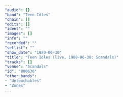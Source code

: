 ```yaml
---
"audio": {}
"band": "Teen Idles"
"chain": []
"edits": []
"ident": ""
"images": []
"info": ""
"recorded": ""
"setlist": ""
"show_date": "1980-06-30"
"title": "Teen Idles (live, 1980-06-30: Scandals)"
"tracks": []
"venue": "Scandals"
"id": "800630"
"other_bands":
- "Untouchables"
- "Zones"
...
```

